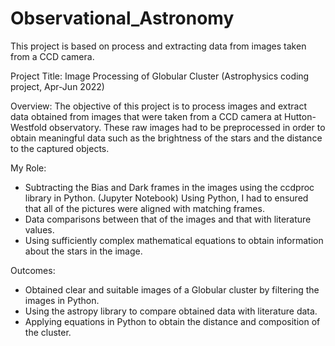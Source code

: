 # Observational_Astronomy
This project is based on process and extracting data from images taken from a CCD camera.

Project Title: Image Processing of Globular Cluster (Astrophysics coding project,
Apr-Jun 2022)

Overview: The objective of this project is to process images and extract data
obtained from images that were taken from a CCD camera at Hutton-Westfold
observatory. These raw images had to be preprocessed in order to obtain
meaningful data such as the brightness of the stars and the distance to the
captured objects.

My Role:
- Subtracting the Bias and Dark frames in the images using the ccdproc
library in Python. (Jupyter Notebook)
Using Python, I had to ensured that all of the pictures were aligned with
matching frames.
- Data comparisons between that of the images and that with literature
values.
- Using sufficiently complex mathematical equations to obtain information
about the stars in the image.

Outcomes:
- Obtained clear and suitable images of a Globular cluster by filtering the
images in Python.
- Using the astropy library to compare obtained data with literature data.
- Applying equations in Python to obtain the distance and composition of the
cluster.
